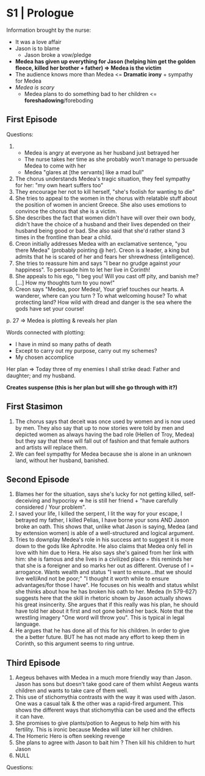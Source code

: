# S1 | Prologue

Information brought by the nurse:
* It was a love affair
* Jason is to blame
    * Jason broke a vow/pledge
* **Medea has given up everything for Jason (helping him get the golden fleece, killed her brother + father) => Medea is the victim**
* The audience knows more than Medea <= **Dramatic irony** + sympathy for Medea 
* *Medea is scary*
    * Medea plans to do something bad to her children <= **foreshadowing**/foreboding


## First Episode

Questions:
1. * Medea is angry at everyone as her husband just betrayed her
    * The nurse takes her time as she probably won't manage to persuade Medea to come with her
    * Medea "glares at [the servants] like a mad bull"
2. The chorus understands Medea's tragic situation, they feel sympathy for her: "my own heart suffers too"
3. They encourage her not to kill herself, "she's foolish for wanting to die"
4. She tries to appeal to the women in the chorus with relatable stuff about the position of women in ancient Greece. She also uses emotions to convince the chorus that she is a victim.
5. She describes the fact that women didn't have will over their own body, didn't have the choice of a husband and their lives depended on their husband being good or bad. She also said that she'd rather stand 3 times in the frontline than bear a child.
6. Creon initially addresses Medea with an exclamative sentence, "you there Medea" (probably pointing @ her).  Creon is a leader, a king but admits that he is scared of her and fears her shrewdness (intelligence).
7. She tries to reassure him and says "I bear no grudge against *your* happiness". To persuade him to let her live in Corinth!
8. She appeals to his ego, "I beg you! Will you cast off pity, and banish me? [...] How my thoughts turn to you now!"
9. Creon says "Medea, poor Medea!, Your grief touches our hearts. A wanderer, where can you turn ? To what welcoming house? To what protecting land? How wild with dread and danger is the sea where the gods have set your course!

p. 27 => Medea is plotting & reveals her plan

Words connected with plotting:
* I have in mind so many paths of death
* Except to carry out my purpose, carry out my schemes?
* My chosen accomplice

Her plan => Today three of my enemies I shall strike dead: Father and daughter; and my husband.

**Creates suspense (this is her plan but will she go through with it?)**

## First Stasimon

1. The chorus says that deceit was once used by women and is now used by men. They also say that up to now stories were told by men and depicted women as always having the bad role (Hellen of Troy, Medea) but they say that these will fall out of fashion and that female authors and artists will replace them.
2. We can feel sympathy for Medea because she is alone in an unknown land, without her husband, banished.

## Second Episode

1. Blames her for the situation, says she's lucky for not getting killed, self-deceiving and hypocrisy => he is still her friend + "have carefully considered / Your problem". 
2. I saved your life, I killed the serpent, I lit the way for your escape, I betrayed my father, I killed Pelias, I have borne your sons AND Jason broke an oath. This shows that, unlike what Jason is saying, Medea (and by extension women) is able of a well-structured and logical argument.
3. Tries to downplay Medea's role in his success ant to suggest it is more down to the gods like Aphrodite. He also claims that Medea only fell in love with him due to Hera. He also says she's gained from her link with him: she is famous and she lives in a civilized place = this reminds her that she is a foreigner and so marks her out as different. Overuse of I = arrogance. Wants wealth and status "I want to ensure...that we should live well/And not be poor;" "I thought it worth while to ensure advantages/for those I have". He focuses on his wealth and status whilst she thinks about how he has broken his oath to her. Medea (ln 579-627) suggests here that the skill in rhetoric shown by Jason actually shows his great insincerity. She argues that if this really was his plan, he should have told her about it first and not gone behind her back. Note that the wrestling imagery "One word will throw you". This is typical in legal language.
4. He argues that he has done all of this for his children. In order to give the a better future. BUT he has not made any effort to keep them in Corinth, so this argument seems to ring untrue.

## Third Episode
1. Aegeus behaves with Medea in a much more friendly way than Jason. Jason has sons but doesn't take good care of them whilst Aegeus wants children and wants to take care of them well. 
2. This use of stichomythia contrasts with the way it was used with Jason. One was a casual talk & the other was a rapid-fired argument. This shows the different ways that stichomythia can be used and the effects it can have.
3. She promises to give plants/potion to Aegeus to help him with his fertility. This is ironic because Medea will later kill her children.
4. The Homeric Hero is often seeking revenge
5. She plans to agree with Jason to bait him ? Then kill his children to hurt Jason
6. NULL

Questions:

